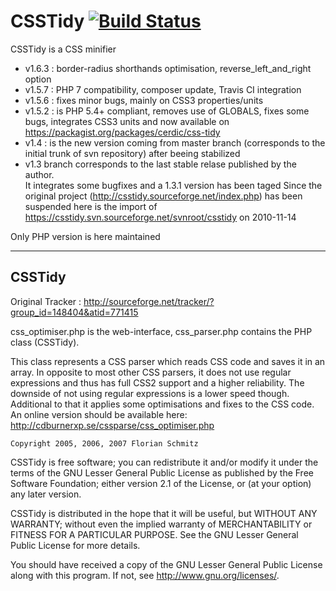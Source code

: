 # CSSTidy [![Build Status](https://travis-ci.org/Cerdic/CSSTidy.svg?branch=master)](https://travis-ci.org/Cerdic/CSSTidy)

CSSTidy is a CSS minifier 

* v1.6.3 :
  border-radius shorthands optimisation, reverse_left_and_right option
* v1.5.7 : 
  PHP 7 compatibility, composer update, Travis CI integration
* v1.5.6 :
  fixes minor bugs, mainly on CSS3 properties/units
* v1.5.2 :
  is PHP 5.4+ compliant, removes use of GLOBALS, fixes some bugs, integrates CSS3 units
  and now available on https://packagist.org/packages/cerdic/css-tidy
* v1.4 : is the new version coming from master branch (corresponds to the initial trunk of svn repository) after beeing stabilized
* v1.3 branch corresponds to the last stable relase published by the author.<br/>
It integrates some bugfixes and a 1.3.1 version has been taged
Since the original project (http://csstidy.sourceforge.net/index.php) has been suspended
here is the import of https://csstidy.svn.sourceforge.net/svnroot/csstidy on 2010-11-14

Only PHP version is here maintained

---

## CSSTidy

Original Tracker : 
http://sourceforge.net/tracker/?group_id=148404&atid=771415

css_optimiser.php is the web-interface, css_parser.php contains the PHP class (CSSTidy).

This class represents a CSS parser which reads CSS code and saves it in an array.
In opposite to most other CSS parsers, it does not use regular expressions and
thus has full CSS2 support and a higher reliability. The downside of not using regular expressions
is a lower speed though.
Additional to that it applies some optimisations and fixes to the CSS code.
An online version should be available here: http://cdburnerxp.se/cssparse/css_optimiser.php


	Copyright 2005, 2006, 2007 Florian Schmitz

  CSSTidy is free software; you can redistribute it and/or modify
  it under the terms of the GNU Lesser General Public License as published by
  the Free Software Foundation; either version 2.1 of the License, or
  (at your option) any later version.
  
  CSSTidy is distributed in the hope that it will be useful,
  but WITHOUT ANY WARRANTY; without even the implied warranty of
  MERCHANTABILITY or FITNESS FOR A PARTICULAR PURPOSE.  See the
  GNU Lesser General Public License for more details.

  You should have received a copy of the GNU Lesser General Public License
  along with this program.  If not, see <http://www.gnu.org/licenses/>.
